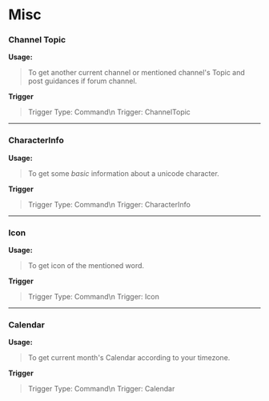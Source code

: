 # Misc
### Channel Topic
**Usage:**
> To get another current channel or mentioned channel's Topic and post guidances if forum channel.

**Trigger**
> Trigger Type: Command\n
> Trigger: ChannelTopic

---
### CharacterInfo
**Usage:**
> To get some *basic* information about a unicode character.

**Trigger**
> Trigger Type: Command\n
> Trigger: CharacterInfo

---
### Icon
**Usage:**
> To get icon of the mentioned word.

**Trigger**
> Trigger Type: Command\n
> Trigger: Icon

---
### Calendar
**Usage:**
> To get current month's Calendar according to your timezone.

**Trigger**
> Trigger Type: Command\n
> Trigger: Calendar
